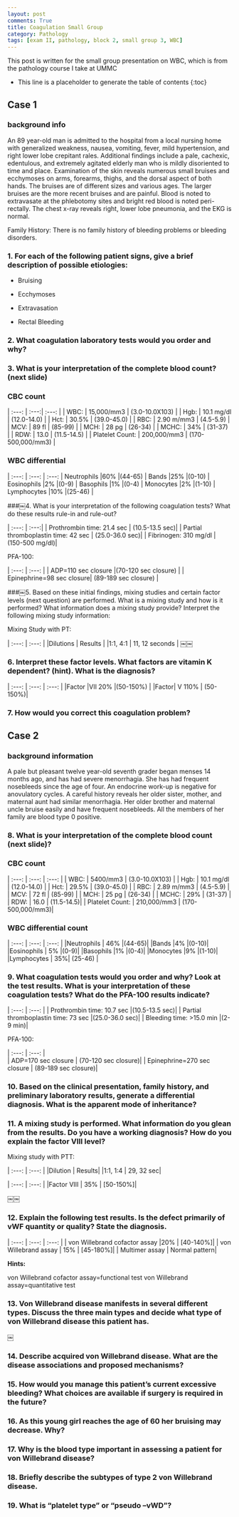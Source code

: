 ```yaml
---
layout: post
comments: True
title: Coagulation Small Group 
category: Pathology
tags: [exam II, pathology, block 2, small group 3, WBC]
---
```



This post is written for the small group presentation on WBC, which is from the pathology course I take at UMMC

<!--break-->

* This line is a placeholder to generate the table of contents
{:toc}

## Case 1

### background info

An 89 year-old man is admitted to the hospital from a local nursing home with generalized weakness, nausea, vomiting, fever, mild hypertension, and right lower lobe crepitant rales. Additional findings include a pale, cachexic, edentulous, and extremely agitated elderly man who is mildly disoriented to time and place. Examination of the skin reveals numerous small bruises and ecchymoses on arms, forearms, thighs, and the dorsal aspect of both hands. The bruises are of different sizes and various ages. The larger bruises are the more recent bruises and are painful. Blood is noted to extravasate at the phlebotomy sites and bright red blood is noted peri-rectally. The chest x-ray reveals right, lower lobe pneumonia, and the EKG is normal.

Family History: There is no family history of bleeding problems or bleeding disorders.

### 1. For each of the following patient signs, give a brief description of possible etiologies:

* Bruising

* Ecchymoses

* Extravasation 

* Rectal Bleeding

### 2. What coagulation laboratory tests would you order and why?

### 3. What is your interpretation of the complete blood count? (next slide)

### CBC count

| :---: | :---:| :---: |
| WBC: 			 |  15,000/mm3	|	(3.0-10.0X103)		 |
| Hgb: 			 |  10.1 mg/dl	|	(12.0-14.0)		 |
| Hct: 			 |  30.5%		|	(39.0-45.0)	 |
| RBC: 			 |  2.90 m/mm3	|	(4.5-5.9)		 |
| MCV: 			 |  89 fl		|	(85-99)		 |
| MCH: 			 |  28 pg		|	(26-34)		 |
| MCHC: 		 |  34%			 |   (31-37)		 |
| RDW: 			 |  13.0		|	(11.5-14.5) |
| Platelet Count: | 200,000/mm3	|	(170-500,000/mm3) |


### WBC differential

| :---: | :---: | :---: |
Neutrophils	|60%	|(44-65) |
Bands		|25%	|(0-10) |
Eosinophils	|2%	|(0-9) |
Basophils	|1%	|(0-4) |
Monocytes	|2%	|(1-10) |
Lymphocytes	|10%	|(25-46)	 |

###￼4.  What is your interpretation of the following coagulation tests? What do these results rule-in and rule-out?

| :---: | :---:|
| Prothrombin time: 21.4 sec			| (10.5-13.5 sec)|
| Partial thromboplastin time: 42 sec |	(25.0-36.0 sec)|
| Fibrinogen: 310 mg/dl				 | (150-500 mg/dl)|

PFA-100:	

| :---: | :---: |
| ADP=110 sec closure			 		 |(70-120 sec closure) |
| Epinephrine=98 sec closure|		(89-189 sec closure) |


###￼5. Based on these initial findings, mixing studies and certain factor levels (next question) are performed. What is a mixing study and how is it performed? What information does a mixing study provide? Interpret the following mixing study information:

Mixing Study with PT:

| :---: | :---: |
|Dilutions |   Results |
|1:1, 4:1  |  11, 12 seconds |
￼￼
### 6.  Interpret these factor levels. What factors are vitamin K dependent? (hint). What is the diagnosis?

| :---: | :---: | :---: |
|Factor |VII 20% |(50-150%) |
|Factor| V 110% | (50-150%)|

### 7. How would you correct this coagulation problem?


## Case 2

### background information 

A pale but pleasant twelve year-old seventh grader began menses 14 months ago, and has had severe menorrhagia. She has had frequent nosebleeds since the age of four. An endocrine work-up is negative for anovulatory cycles. A careful history reveals her older sister, mother, and maternal aunt had similar menorrhagia. Her older brother and maternal uncle bruise easily and have frequent nosebleeds. All the members of her family are blood type 0 positive.

### 8. What is your interpretation of the complete blood count (next slide)?

### CBC count 

| :---: | :---: | :---: |
| WBC: 	|	5400/mm3	|	(3.0-10.0X103)		|
| Hgb: 	|	10.1 mg/dl	|	(12.0-14.0)		|
| Hct: 	|	29.5%		|	(39.0-45.0)	|
| RBC: 	|	2.89 m/mm3	|	(4.5-5.9)		|
| MCV: 	|	72 fl		|	(85-99)		|
| MCH: 	|	25 pg		|	(26-34)		|
| MCHC: |	29%			|	(31-37)		|
| RDW: 	|	16.0		|	(11.5-14.5)|
| Platelet Count:  | 210,000/mm3	|	(170-500,000/mm3)|

### WBC differential count 

| :---: | :---: | :---: |
|Neutrophils |	46%	|(44-65)|
|Bands		|4%	|(0-10)|
|Eosinophils |	5%	|(0-9)|
|Basophils	|1%	|(0-4)|
|Monocytes	|9%	|(1-10)|
|Lymphocytes |	35%|	(25-46)	|


### 9. What coagulation tests would you order and why? Look at the test results. What is your interpretation of these coagulation tests? What do the PFA-100 results indicate?

| :---: | :---: |
| Prothrombin time: 10.7 sec			|(10.5-13.5 sec)|
| Partial thromboplastin time: 73 sec	|(25.0-36.0 sec)|
| Bleeding time: >15.0 min			|(2-9 min)|

PFA-100:	

| :---: | :---: |	
| ADP=170 sec closure		|	(70-120 sec closure)|
| Epinephrine=270 sec closure	|	(89-189 sec closure)|



### 10. Based on the clinical presentation, family history, and preliminary laboratory results, generate a differential diagnosis. What is the apparent mode of inheritance?

### 11. A mixing study is performed. What information do you glean from the results. Do you have a working diagnosis? How do you explain the factor VIII level?

Mixing study with PTT:

| :---: | :---: |
|Dilution	| Results|
|1:1, 1:4	| 29, 32 sec|

| :---: | :---: |
|Factor VIII |	35%    | [50-150%]|

￼￼
### 12. Explain the following test results. Is the defect primarily of vWF quantity or quality? State the diagnosis.

| :---: | :---: | :---: |
| von Willebrand cofactor assay	|20%	|		[40-140%]|
| von Willebrand assay		|	15%		|	[45-180%]|
| Multimer assay			|		Normal pattern|

**Hints:**

von Willebrand cofactor assay=functional test 
von Willebrand assay=quantitative test


### 13. Von Willebrand disease manifests in several different types. Discuss the three main types and decide what type of von Willebrand disease this patient has.
￼
### 14. Describe acquired von Willebrand disease. What are the disease associations and proposed mechanisms?

### 15. How would you manage this patient’s current excessive bleeding? What choices are available if surgery is required in the future?

### 16. As this young girl reaches the age of 60 her bruising may decrease. Why?

### 17. Why is the blood type important in assessing a patient for von Willebrand disease?

### 18.  Briefly describe the subtypes of type 2 von Willebrand disease.

### 19.  What is “platelet type” or “pseudo –vWD”?
